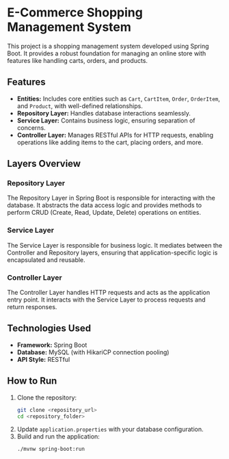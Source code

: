 # E-Commerce Shopping Management System

This project is a shopping management system developed using Spring Boot. It provides a robust foundation for managing an online store with features like handling carts, orders, and products.

## Features
- **Entities:** Includes core entities such as `Cart`, `CartItem`, `Order`, `OrderItem`, and `Product`, with well-defined relationships.
- **Repository Layer:** Handles database interactions seamlessly.
- **Service Layer:** Contains business logic, ensuring separation of concerns.
- **Controller Layer:** Manages RESTful APIs for HTTP requests, enabling operations like adding items to the cart, placing orders, and more.

## Layers Overview
### Repository Layer
The Repository Layer in Spring Boot is responsible for interacting with the database. It abstracts the data access logic and provides methods to perform CRUD (Create, Read, Update, Delete) operations on entities.

### Service Layer
The Service Layer is responsible for business logic. It mediates between the Controller and Repository layers, ensuring that application-specific logic is encapsulated and reusable.

### Controller Layer
The Controller Layer handles HTTP requests and acts as the application entry point. It interacts with the Service Layer to process requests and return responses.

## Technologies Used
- **Framework:** Spring Boot  
- **Database:** MySQL (with HikariCP connection pooling)  
- **API Style:** RESTful  

## How to Run
1. Clone the repository:
   ```bash
   git clone <repository_url>
   cd <repository_folder>
   ```
2. Update `application.properties` with your database configuration.
3. Build and run the application:
   ```bash
   ./mvnw spring-boot:run
   ```
